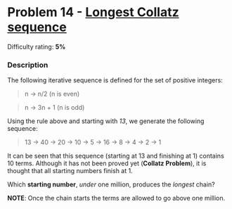 # Problem 14 - [Longest Collatz sequence](https://projecteuler.net/problem=14)

Difficulty rating: **5%**

### Description

The following iterative sequence is defined for the set of positive integers:

> n → n/2 (n is even)

> n → 3n + 1 (n is odd)

Using the rule above and starting with _13_, we generate the following sequence:

> 13 → 40 → 20 → 10 → 5 → 16 → 8 → 4 → 2 → 1

It can be seen that this sequence (starting at 13 and finishing at 1) contains 10 terms. Although it has not been proved yet (__Collatz Problem__), it is thought that all starting numbers finish at 1.

Which __starting number__, _under_ one million, produces the _longest_ chain?

__NOTE__: Once the chain starts the terms are allowed to go above one million.
